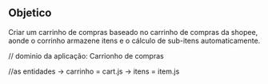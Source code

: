 ## Objetico

Criar um carrinho de compras baseado no carrinho de compras da shopee, aonde o corrinho armazene itens e o cálculo de sub-itens automaticamente.

// dominio da aplicação: Carrionho de compras

//as entidades
-> carrinho = cart.js
-> itens = item.js